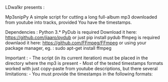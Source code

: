 LDwa1kr presents :

Mp3snipPy
  A simple script for cutting a long full-album mp3 downloaded from youtube into tracks, provided You have the timestamps.
  
  Dependencies :
    Python 3.*
    PyDub is required
      Download it here: https://github.com/jiaaro/pydub
      or just pip install pydub
    ffmpeg is required
      downlaod it here: https://github.com/FFmpeg/FFmpeg
      or using your package manager, eg. : 
        sudo apt-get install ffmpeg
        
  Important :
    - The script (in its current iteration) must be placed in the directory where the mp3 is present
    - Most of the tested timestamps formats worked with just copy-paste from youtube descriptions, but there several limitations:
        - You must provide the timestamps in the following formats:
            <timestamp> <title> <timestamp> <title> <timestamp> <title> etc.
            <title> <timestamp> <title> <timestamp> <title> <timestamp> etc.
        - Only one timestamp per track, digits separated by a colon ":"
        - Whitespaces are ignored, so no worries with \n and \r
    - The name of full album mp3 must be :
        - unique, and not repeated in any song title
        
    Example of processable timestamps:
    1. Neo-Born Virus 00:00 
    2. Colossal Human Consumption [00:51 
    3. Genetic Mutations 03:04 
    4. Worm Putrefaction 06:52
    5. Post-Incubation Period 09:21 
    6. Lethal Injection 12:28 
    7. Viral Disease 15:32 
    8. Food For The Maggots (Putrid Pile Cover) 18:48
  
  Planned additions :
   - gui used for confirmation and possible editing of timestamp-title sets
   - creating subdirectories for cut mp3s
   - album cover and metadata processing from the original mp3  
